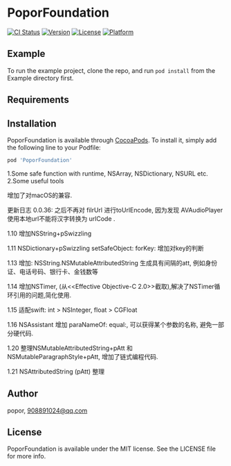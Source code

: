 # PoporFoundation

[![CI Status](https://img.shields.io/travis/popor/PoporFoundation.svg?style=flat)](https://travis-ci.org/popor/PoporFoundation)
[![Version](https://img.shields.io/cocoapods/v/PoporFoundation.svg?style=flat)](https://cocoapods.org/pods/PoporFoundation)
[![License](https://img.shields.io/cocoapods/l/PoporFoundation.svg?style=flat)](https://cocoapods.org/pods/PoporFoundation)
[![Platform](https://img.shields.io/cocoapods/p/PoporFoundation.svg?style=flat)](https://cocoapods.org/pods/PoporFoundation)

## Example

To run the example project, clone the repo, and run `pod install` from the Example directory first.

## Requirements

## Installation

PoporFoundation is available through [CocoaPods](https://cocoapods.org). To install
it, simply add the following line to your Podfile:

```ruby
pod 'PoporFoundation'
```
1.Some safe function with runtime, NSArray, NSDictionary, NSURL etc. 
2.Some useful tools

增加了对macOS的兼容.

更新日志
0.0.36: 之后不再对 filrUrl 进行toUrlEncode, 因为发现 AVAudioPlayer 使用本地url不能将汉字转换为 urlCode .

1.10
增加NSString+pSwizzling

1.11
NSDictionary+pSwizzling setSafeObject: forKey: 增加对key的判断

1.13
增加:  NSString.NSMutableAttributedString 生成具有间隔的att, 例如身份证、电话号码、银行卡、金钱数等

1.14
增加NSTimer, (从<<Effective Objective-C 2.0>>截取),解决了NSTimer循环引用的问题,简化使用.

1.15
适配swift: int > NSInteger,  float > CGFloat

1.16
NSAssistant 增加 paraNameOf: equal:, 可以获得某个参数的名称, 避免一部分硬代码.

1.20
整理NSMutableAttributedString+pAtt 和 NSMutableParagraphStyle+pAtt, 增加了链式编程代码.

1.21
NSAttributedString (pAtt) 整理

## Author

popor, 908891024@qq.com

## License

PoporFoundation is available under the MIT license. See the LICENSE file for more info.
